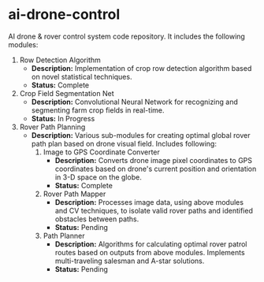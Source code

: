# ai-drone-control
AI drone &amp; rover control system code repository. It includes the following modules:

1. Row Detection Algorithm
    - **Description:** Implementation of crop row detection algorithm based on novel statistical techniques.
    - **Status:** Complete
2. Crop Field Segmentation Net
    - **Description:** Convolutional Neural Network for recognizing and segmenting farm crop fields in real-time.
    - **Status:** In Progress
3. Rover Path Planning
    - **Description:** Various sub-modules for creating optimal global rover path plan based on drone visual field. Includes following:
        1. Image to GPS Coordinate Converter
            - **Description:** Converts drone image pixel coordinates to GPS coordinates based on drone's current position and orientation in 3-D space on the globe.
            - **Status:** Complete
        2. Rover Path Mapper
            - **Description:** Processes image data, using above modules and CV techniques, to isolate valid rover paths and identified obstacles between paths.
            - **Status:** Pending
        3. Path Planner
            - **Description:** Algorithms for calculating optimal rover patrol routes based on outputs from above modules. Implements multi-traveling salesman and A-star solutions.
            - **Status:** Pending